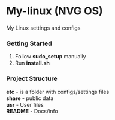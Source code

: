 # My-linux (NVG OS)
My Linux settings and configs  

### Getting Started

1. Follow **sudo_setup** manually  
2. Run **install.sh**

### Project Structure

**etc** - is a folder with configs/settings files  
**share** - public data  
**usr** - User files  
**README** - Docs/info